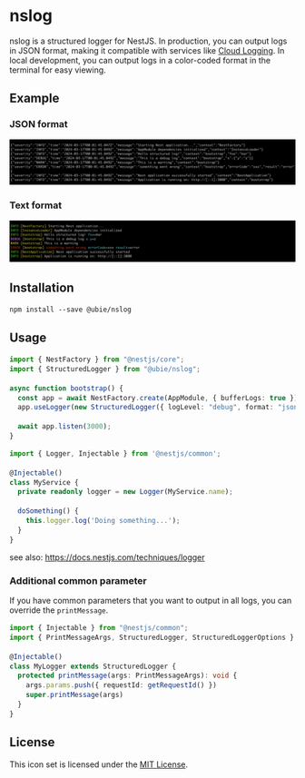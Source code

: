 # nslog

nslog is a structured logger for NestJS. In production, you can output logs in JSON format, making it compatible with services like [Cloud Logging](https://cloud.google.com/logging/docs/structured-logging). In local development, you can output logs in a color-coded format in the terminal for easy viewing.

## Example

### JSON format

![json](./assets/json.png)

### Text format

![text](./assets/text.png)

## Installation

```
npm install --save @ubie/nslog
```

## Usage

```typescript
import { NestFactory } from "@nestjs/core";
import { StructuredLogger } from "@ubie/nslog";

async function bootstrap() {
  const app = await NestFactory.create(AppModule, { bufferLogs: true });
  app.useLogger(new StructuredLogger({ logLevel: "debug", format: "json" }));

  await app.listen(3000);
}
```

```typescript
import { Logger, Injectable } from '@nestjs/common';

@Injectable()
class MyService {
  private readonly logger = new Logger(MyService.name);

  doSomething() {
    this.logger.log('Doing something...');
  }
}
```

see also: https://docs.nestjs.com/techniques/logger

### Additional common parameter

If you have common parameters that you want to output in all logs, you can override the `printMessage`.

```typescript
import { Injectable } from "@nestjs/common";
import { PrintMessageArgs, StructuredLogger, StructuredLoggerOptions } from "./structured-logger";

@Injectable()
class MyLogger extends StructuredLogger {
  protected printMessage(args: PrintMessageArgs): void {
    args.params.push({ requestId: getRequestId() })
    super.printMessage(args)
  }
}
```

## License

This icon set is licensed under the [MIT License](https://github.com/ubie-oss/nslog/blob/main/LICENSE).
